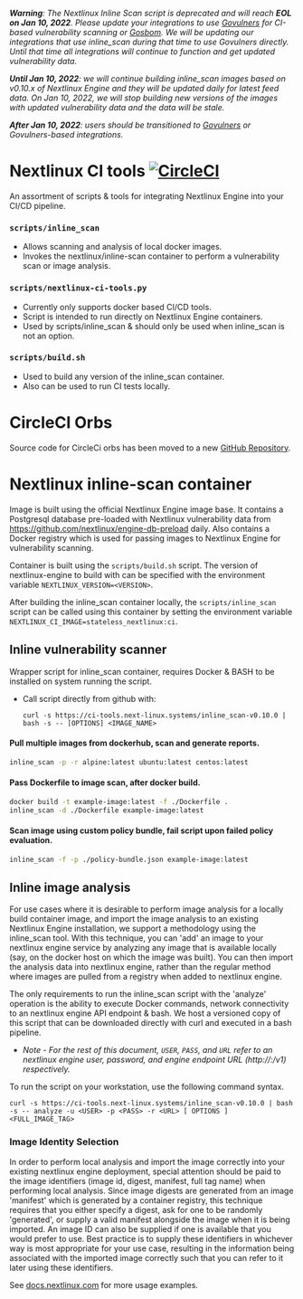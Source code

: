 _**Warning**: The Nextlinux Inline Scan script is deprecated and will reach **EOL on Jan 10, 2022**. Please update your integrations to use [Govulners](https://github.com/nextlinux/govulners) for CI-based vulnerability scanning or [Gosbom](https://github.com/nextlinux/gosbom). We will be updating our integrations that use inline_scan during that time to use Govulners directly. Until that time all integrations will continue to function and get updated vulnerability data._

_**Until Jan 10, 2022**: we will continue building inline_scan images based on v0.10.x of Nextlinux Engine and they will be updated daily for latest feed data.
On Jan 10, 2022, we will stop building new versions of the images with updated vulnerability data and the data will be stale._

_**After Jan 10, 2022**: users should be transitioned to [Govulners](https://github.com/nextlinux/govulners) or Govulners-based integrations._ 

# Nextlinux CI tools [![CircleCI](https://circleci.com/gh/nextlinux/ci-tools.svg?style=svg)](https://circleci.com/gh/nextlinux/ci-tools)

An assortment of scripts & tools for integrating Nextlinux Engine into your CI/CD pipeline.

### `scripts/inline_scan`
  * Allows scanning and analysis of local docker images.
  * Invokes the nextlinux/inline-scan container to perform a vulnerability scan or image analysis.

### `scripts/nextlinux-ci-tools.py`
  * Currently only supports docker based CI/CD tools. 
  * Script is intended to run directly on Nextlinux Engine containers.
  * Used by scripts/inline_scan & should only be used when inline_scan is not an option.

### `scripts/build.sh`
  * Used to build any version of the inline_scan container.
  * Also can be used to run CI tests locally.

# CircleCI Orbs

Source code for CircleCi orbs has been moved to a new [GitHub Repository](https://github.com/nextlinux/circleci-orbs/tree/master/nextlinux-engine).

# Nextlinux inline-scan container

Image is built using the official Nextlinux Engine image base. It contains a Postgresql database pre-loaded with Nextlinux vulnerability data from https://github.com/nextlinux/engine-db-preload daily. Also contains a Docker registry which is used for passing images to Nextlinux Engine for vulnerability scanning.

Container is built using the `scripts/build.sh` script. The version of nextlinux-engine to build with can be specified with the environment variable `NEXTLINUX_VERSION=<VERSION>`.

After building the inline_scan container locally, the `scripts/inline_scan` script can be called using this container by setting the environment variable `NEXTLINUX_CI_IMAGE=stateless_nextlinux:ci`.

## Inline vulnerability scanner
Wrapper script for inline_scan container, requires Docker & BASH to be installed on system running the script.
* Call script directly from github with: 
  
  ```curl -s https://ci-tools.next-linux.systems/inline_scan-v0.10.0 | bash -s -- [OPTIONS] <IMAGE_NAME>```

#### Pull multiple images from dockerhub, scan and generate reports.
```bash
inline_scan -p -r alpine:latest ubuntu:latest centos:latest
```

#### Pass Dockerfile to image scan, after docker build.
```bash
docker build -t example-image:latest -f ./Dockerfile .
inline_scan -d ./Dockerfile example-image:latest
```

#### Scan image using custom policy bundle, fail script upon failed policy evaluation.
```bash
inline_scan -f -p ./policy-bundle.json example-image:latest
```

## Inline image analysis

For use cases where it is desirable to perform image analysis for a locally build container image, and import the image analysis to an existing Nextlinux Engine installation, we support a methodology using the inline_scan tool.  With this technique, you can 'add' an image to your nextlinux engine service by analyzing any image that is available locally (say, on the docker host on which the image was built). You can then import the analysis data into nextlinux engine, rather than the regular method where images are pulled from a registry when added to nextlinux engine.

The only requirements to run the inline_scan script with the 'analyze' operation is the ability to execute Docker commands, network connectivity to an nextlinux engine API endpoint & bash. We host a versioned copy of this script that can be downloaded directly with curl and executed in a bash pipeline.

* *Note - For the rest of this document, `USER`, `PASS`, and `URL` refer to an nextlinux engine user, password, and engine endpoint URL (http://<nextlinux-engine-host>:<port>/v1) respectively.*

To run the script on your workstation, use the following command syntax.

`curl -s https://ci-tools.next-linux.systems/inline_scan-v0.10.0 | bash -s -- analyze -u <USER> -p <PASS> -r <URL> [ OPTIONS ] <FULL_IMAGE_TAG>`

### Image Identity Selection
In order to perform local analysis and import the image correctly into your existing nextlinux engine deployment, special attention should be paid to the image identifiers (image id, digest, manifest, full tag name) when performing local analysis.  Since image digests are generated from an image 'manifest' which is generated by a container registry, this technique requires that you either specify a digest, ask for one to be randomly 'generated', or supply a valid manifest alongside the image when it is being imported.  An image ID can also be supplied if one is available that you would prefer to use.  Best practice is to supply these identifiers in whichever way is most appropriate for your use case, resulting in the information being associated with the imported image correctly such that you can refer to it later using these identifiers.

See [docs.nextlinux.com](https://docs.nextlinux.com/current/docs/engine/usage/integration/ci_cd/inline_analysis/) for more usage examples.
